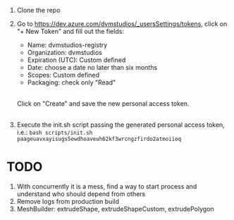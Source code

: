 1. Clone the repo
2. Go to https://dev.azure.com/dvmstudios/_usersSettings/tokens, click on "+ New Token" and fill out the fields:
    - Name: dvmstudios-registry
    - Organization: dvmstudios
    - Expiration (UTC): Custom defined
    - Date: choose a date no later than six months
    - Scopes: Custom defined
    - Packaging: check only "Read" <br><br>
    
    Click on "Create" and save the new personal access token. <br><br>

3. Execute the init.sh script passing the generated personal access token, i.e.:
    `bash scripts/init.sh paageuavxayisugs5ewdhoaveuh62kf3wrcngzfirdo2atmoiioq`


# TODO
1. With concurrently it is a mess, find a way to start process and understand who should depend from others
2. Remove logs from production build
3. MeshBuilder: extrudeShape, extrudeShapeCustom, extrudePolygon
